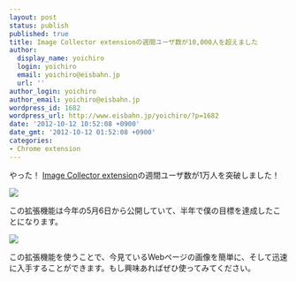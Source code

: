 ```yaml
---
layout: post
status: publish
published: true
title: Image Collector extensionの週間ユーザ数が10,000人を超えました
author:
  display_name: yoichiro
  login: yoichiro
  email: yoichiro@eisbahn.jp
  url: ''
author_login: yoichiro
author_email: yoichiro@eisbahn.jp
wordpress_id: 1682
wordpress_url: http://www.eisbahn.jp/yoichiro/?p=1682
date: '2012-10-12 10:52:08 +0900'
date_gmt: '2012-10-12 01:52:08 +0900'
categories:
- Chrome extension
---
```


やった！
[Image Collector extension](https://chrome.google.com/webstore/detail/image-collector-extension/fhffefhdkeibnkdldinbncimlojchnie)の週間ユーザ数が1万人を突破しました！

![](http://www.eisbahn.jp/yoichiro/images/2012/10/ics_10000.png)

この拡張機能は今年の5月6日から公開していて、半年で僕の目標を達成したことになります。

![](http://www.eisbahn.jp/yoichiro/images/2012/10/users_ics.png)

この拡張機能を使うことで、今見ているWebページの画像を簡単に、そして迅速に入手することができます。もし興味あればぜひ使ってみてください。
